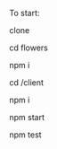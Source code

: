 To start:

<p>clone</p>
<p>cd flowers</p>
<p>npm i</p>
<p>cd /client</p>
<p>npm i</p>
<p>npm start</p>
<p>npm test</p>
